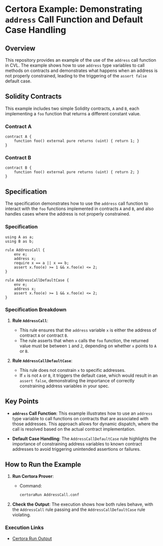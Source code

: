 # Certora Example: Demonstrating `address` Call Function and Default Case Handling

## Overview

This repository provides an example of the use of the `address` call function in CVL. The example shows how to use `address` type variables to call methods on contracts and demonstrates what happens when an address is not properly constrained, leading to the triggering of the `assert false` default case.

## Solidity Contracts

This example includes two simple Solidity contracts, `A` and `B`, each implementing a `foo` function that returns a different constant value.

### Contract A

```solidity
contract A {
    function foo() external pure returns (uint) { return 1; }
}
```

### Contract B

```solidity
contract B {
    function foo() external pure returns (uint) { return 2; }
}
```

## Specification

The specification demonstrates how to use the `address` call function to interact with the `foo` functions implemented in contracts `A` and `B`, and also handles cases where the address is not properly constrained.

### Specification

```cvl
using A as a;
using B as b;

rule AddressCall {
    env e;
    address x;
    require x == a || x == b;
    assert x.foo(e) >= 1 && x.foo(e) <= 2;
}

rule AddressCallDefaultCase {
    env e;
    address x;
    assert x.foo(e) >= 1 && x.foo(e) <= 2;
}
```

### Specification Breakdown

1. **Rule `AddressCall`**:
   - This rule ensures that the `address` variable `x` is either the address of contract `A` or contract `B`.
   - The rule asserts that when `x` calls the `foo` function, the returned value must be between `1` and `2`, depending on whether `x` points to `A` or `B`.

2. **Rule `AddressCallDefaultCase`**:
   - This rule does not constrain `x` to specific addresses. 
   - If `x` is not `A` or `B`, it triggers the default case, which would result in an `assert false`, demonstrating the importance of correctly constraining address variables in your spec.

## Key Points

- **`address` Call Function**: This example illustrates how to use an `address` type variable to call functions on contracts that are associated with those addresses. This approach allows for dynamic dispatch, where the call is resolved based on the actual contract implementation.
  
- **Default Case Handling**: The `AddressCallDefaultCase` rule highlights the importance of constraining address variables to known contract addresses to avoid triggering unintended assertions or failures.

## How to Run the Example

1. **Run Certora Prover**:
   - Command:
     ```bash
     certoraRun AddressCall.conf
     ```

2. **Check the Output**: The execution shows how both rules behave, with the `AddressCall` rule passing and the `AddressCallDefaultCase` rule violating.

### Execution Links

- [Certora Run Output](https://prover.certora.com/output/1512/e34c4192698448e08b5d7ec5e201633e?anonymousKey=96a78912f5348bff7f69ac6843eacaa25c16f72e)